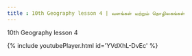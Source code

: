 ```yaml
---
title : 10th Geography lesson 4 | வளங்கள் மற்றும் தொழிலகங்கள்
---
```


10th Geography lesson 4



{% include youtubePlayer.html id='YVdXhL-DvEc' %}
